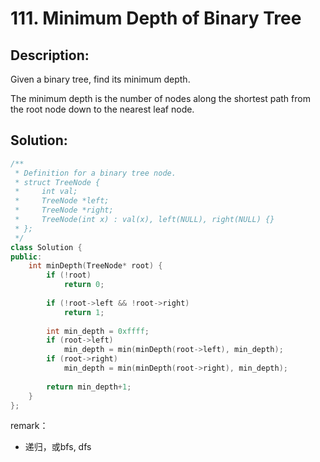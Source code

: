 # 111. Minimum Depth of Binary Tree

## Description:

Given a binary tree, find its minimum depth.

The minimum depth is the number of nodes along the shortest path from the root node down to the nearest leaf node.

## Solution:

```c++
/**
 * Definition for a binary tree node.
 * struct TreeNode {
 *     int val;
 *     TreeNode *left;
 *     TreeNode *right;
 *     TreeNode(int x) : val(x), left(NULL), right(NULL) {}
 * };
 */
class Solution {
public:
    int minDepth(TreeNode* root) {
        if (!root)
            return 0;
        
        if (!root->left && !root->right)
            return 1;
        
        int min_depth = 0xffff;
        if (root->left)
            min_depth = min(minDepth(root->left), min_depth);
        if (root->right)
            min_depth = min(minDepth(root->right), min_depth);
        
        return min_depth+1;
    }
};
```

remark：

- 递归，或bfs, dfs
